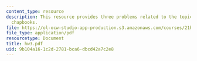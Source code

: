 ```yaml
---
content_type: resource
description: This resource provides three problems related to the topic of english
  chapbooks.
file: https://ol-ocw-studio-app-production.s3.amazonaws.com/courses/21h-418-from-print-to-digital-technologies-of-the-word-1450-present-fall-2005/9b104a161c2d2781bca6dbcd42a7c2e8_hw3.pdf
file_type: application/pdf
resourcetype: Document
title: hw3.pdf
uid: 9b104a16-1c2d-2781-bca6-dbcd42a7c2e8
---
```

